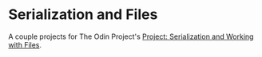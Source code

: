 # Serialization and Files

A couple projects for The Odin Project's [Project: Serialization and Working with Files](http://www.theodinproject.com/ruby-programming/file-i-o-and-serialization).
